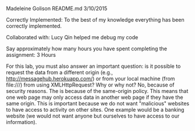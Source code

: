 Madeleine Golison
README.md
3/10/2015


Correctly Implemented: 
To the best of my knowledge everything has been correctly implemented.

Collaborated with: 
Lucy Qin helped me debug my code

Say approximately how many hours you have spent completing the assignment:
3 Hours

For this lab, you must also answer an important question: is it possible to request the data from a different origin (e.g., http://messagehub.herokuapp.com/) or from your local machine (from file:///) from using XMLHttpRequest? Why or why not? 
No, because of security reasons.  The is because of the same-origin policy.  This means that one web page may only access data in another web page if they have the same origin.  This is important because we do not want "malicious" websites to have access to activity on other sites.  One example would be a banking website (we would not want anyone but ourselves to have access to our information). 